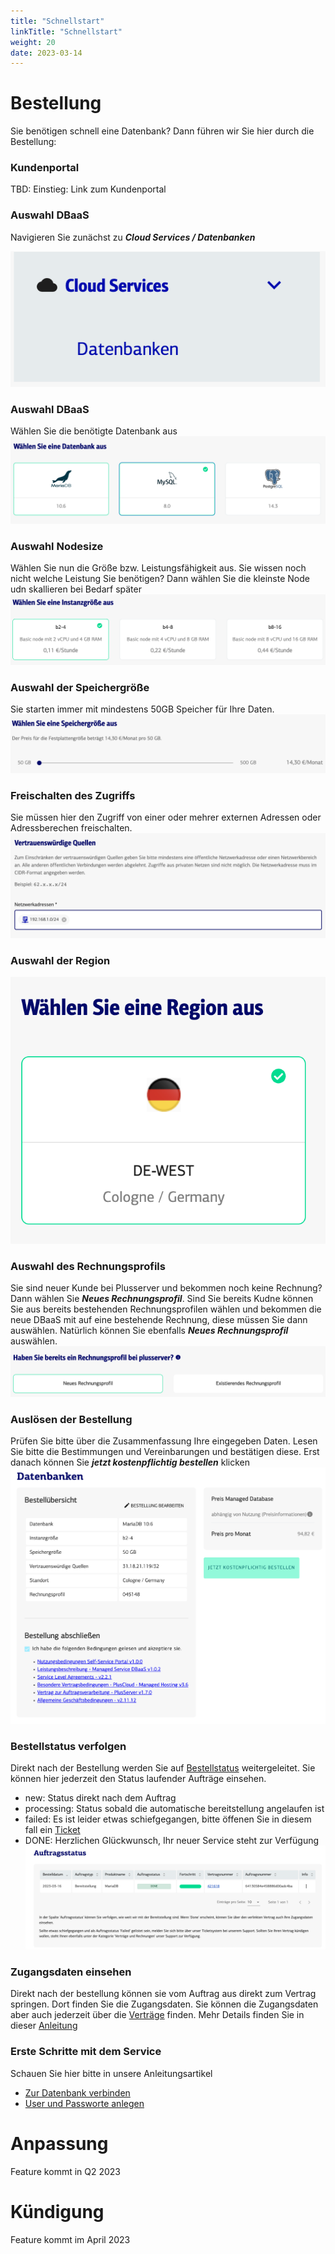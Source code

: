 ```yaml
---
title: "Schnellstart"
linkTitle: "Schnellstart"
weight: 20
date: 2023-03-14
---
```


# Bestellung
Sie benötigen schnell eine Datenbank? Dann führen wir Sie hier durch die Bestellung:

### Kundenportal
TBD: Einstieg: Link zum Kundenportal

### Auswahl DBaaS
Navigieren Sie zunächst zu ***Cloud Services / Datenbanken***

![Auswahl Cloud Service DBaaS](2-cloud-services-datenbanken.png)
### Auswahl DBaaS
Wählen Sie die benötigte Datenbank aus
![Auswahl DBaaS](3-auswahl-dbaas.png)
### Auswahl Nodesize
Wählen Sie nun die Größe bzw. Leistungsfähigkeit aus. Sie wissen noch nicht welche Leistung Sie benötigen? Dann wählen Sie die kleinste Node udn skallieren bei Bedarf später
![Auswahl Nodesize](4-auswahl-nodesize.png)
### Auswahl der Speichergröße
Sie starten immer mit mindestens 50GB Speicher für Ihre Daten. 
![Auswahl Speichergröße](5-auswahl-disksize.png)
### Freischalten des Zugriffs
Sie müssen hier den Zugriff von einer oder mehrer externen Adressen oder Adressberechen freischalten.
![Einrichten des externen Zugriffs](6-fw.png)
### Auswahl der Region
![Auswahl der Region](7-region.png)
### Auswahl des Rechnungsprofils
Sie sind neuer Kunde bei Plusserver und bekommen noch keine Rechnung? Dann wählen Sie ***Neues Rechnungsprofil***. Sind Sie bereits Kudne können Sie aus bereits bestehenden Rechnungsprofilen wählen und bekommen die neue DBaaS mit auf eine bestehende Rechnung, diese müssen Sie dann auswählen. Natürlich können Sie ebenfalls ***Neues Rechnungsprofil*** auswählen.
![Auswahl Rechnungsprofil](8-rechnungsprofil.png)
### Auslösen der Bestellung
Prüfen Sie bitte über die Zusammenfassung Ihre eingegeben Daten. Lesen Sie bitte die Bestimmungen und Vereinbarungen und bestätigen diese. Erst danach können Sie ***jetzt kostenpflichtig bestellen*** klicken
![Zusammenfassung der Bestellung](9-zusammenfassung.png)

### Bestellstatus verfolgen
Direkt nach der Bestellung werden Sie auf [Bestellstatus](https://customerservice.plusserver.com/order-status) weitergeleitet. Sie können hier jederzeit den Status laufender Aufträge einsehen.

* new: Status direkt nach dem Auftrag
* processing: Status sobald die automatische bereitstellung angelaufen ist
* failed: Es ist leider etwas schiefgegangen, bitte öffenen Sie in diesem fall ein [Ticket](https://customerservice.plusserver.com/support/ticket-create)
* DONE: Herzlichen Glückwunsch, Ihr neuer Service steht zur Verfügung
![Auftrag erfolgreich ausgeführt](10-Auftragsstatus_done.png)

### Zugangsdaten einsehen
Direkt nach der bestellung können sie vom Auftrag aus direkt zum Vertrag springen. Dort finden Sie die Zugangsdaten.
Sie können die Zugangsdaten aber auch jederzeit über die [Verträge](https://customerservice.plusserver.com/billing/contracts) finden. Mehr Details finden Sie in dieser [Anleitung](https://docs.xaas.get-cloud.io/de/docs/01-dbaas/03-howto/zugangsdaten) 

### Erste Schritte mit dem Service
Schauen Sie hier bitte in unsere Anleitungsartikel
* [Zur Datenbank verbinden](https://docs.xaas.get-cloud.io/de/docs/01-dbaas/03-howto/db-login)
* [User und Passworte anlegen](https://docs.xaas.get-cloud.io/de/docs/01-dbaas/03-howto/anlegen-neuer-datenbanken-und-user)

# Anpassung
Feature kommt in Q2 2023

# Kündigung
Feature kommt im April 2023
